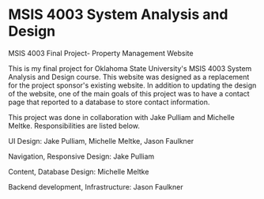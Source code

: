 # MSIS 4003 System Analysis and Design

MSIS 4003 Final Project- Property Management Website

This is my final project for Oklahoma State University's MSIS 4003 System Analysis and Design course. This website was designed as a replacement for the project sponsor's existing website. In addition to updating the design of the website, one of the main goals of this project was to have a contact page that reported to a database to store contact information. 


This project was done in collaboration with Jake Pulliam and Michelle Meltke. Responsibilities are listed below.

UI Design: Jake Pulliam, Michelle Meltke, Jason Faulkner

Navigation, Responsive Design: Jake Pulliam

Content, Database Design: Michelle Meltke

Backend development, Infrastructure: Jason Faulkner
